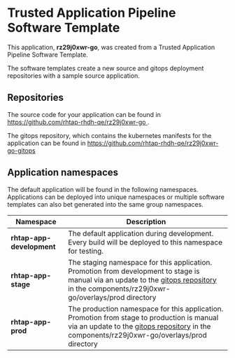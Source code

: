 # Trusted Application Pipeline Software Template

This application, **rz29j0xwr-go**, was created from a Trusted Application Pipeline Software Template.

The software templates create a new source and gitops deployment repositories with a sample source application. 

## Repositories

The source code for your application can be found in [https://github.com/rhtap-rhdh-qe/rz29j0xwr-go ](https://github.com/rhtap-rhdh-qe/rz29j0xwr-go ).
 
The gitops repository, which contains the kubernetes manifests for the application can be found in 
[https://github.com/rhtap-rhdh-qe/rz29j0xwr-go-gitops ](https://github.com/rhtap-rhdh-qe/rz29j0xwr-go-gitops ) 

## Application namespaces 

The default application will be found in the following namespaces. Applications can be deployed into unique namespaces or multiple software templates can also bet generated into the same group namespaces.  

|  Namespace   |  Description   |  
| -------- | -------- |   
| **rhtap-app-development** | The default application during development. Every build will be deployed to this namespace for testing. | 
| **rhtap-app-stage** | The staging namespace for this application. Promotion from development to stage is manual via an update to the [gitops repository](https://github.com/rhtap-rhdh-qe/rz29j0xwr-go-gitops ) in the components/rz29j0xwr-go/overlays/prod directory |  
| **rhtap-app-prod** | The production namespace for this application. Promotion from stage to production is manual via an update to the [gitops repository](https://github.com/rhtap-rhdh-qe/rz29j0xwr-go-gitops ) in the components/rz29j0xwr-go/overlays/prod directory | 